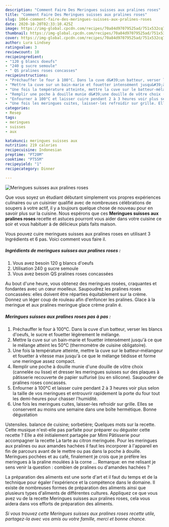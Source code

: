 ```yaml
---
description: "Comment Faire Des Meringues suisses aux pralines roses"
title: "Comment Faire Des Meringues suisses aux pralines roses"
slug: 1064-comment-faire-des-meringues-suisses-aux-pralines-roses
date: 2020-10-20T02:33:10.425Z
image: https://img-global.cpcdn.com/recipes/70a84d97079525ad/751x532cq70/meringues-suisses-aux-pralines-roses-photo-principale-de-la-recette.jpg
thumbnail: https://img-global.cpcdn.com/recipes/70a84d97079525ad/751x532cq70/meringues-suisses-aux-pralines-roses-photo-principale-de-la-recette.jpg
cover: https://img-global.cpcdn.com/recipes/70a84d97079525ad/751x532cq70/meringues-suisses-aux-pralines-roses-photo-principale-de-la-recette.jpg
author: Lura Lindsey
ratingvalue: 3
reviewcount: 10
recipeingredient:
- "120 g blancs doeufs"
- "240 g sucre semoule"
- " QS pralines roses concasses"
recipeinstructions:
- "Préchauffer le four à 100°C. Dans la cuve d&#39;un batteur, verser les blancs d&#39;oeufs, le sucre et fouetter légèrement le mélange."
- "Mettre la cuve sur un bain-marie et fouetter intensément jusqu&#39;à ce que le mélange atteint les 50°C (thermomètre de cuisine obligatoire)."
- "Une fois la température atteinte, mettre la cuve sur le batteur-mélangeur et fouetter à vitesse max jusqu&#39;à ce que le mélange tiédisse et forme une meringue assez compact."
- "Remplir une poche à douille munie d&#39;une douille de vôtre choix (cannelée ou lisse) et dresser les meringues suisses sur des plaques à pâtisserie recouverte de papier sulfurisé (ou en silicone). Saupoudrer de pralines roses concassés."
- "Enfourner à 100°C et laisser cuire pendant 2 à 3 heures voir plus selon la taille de vos meringues et entrouvrir rapidement la porte du four tout les demi-heures pour chasser l&#39;humidité."
- "Une fois les meringues cuites, laisser-les refroidir sur grille. Elles se conservent au moins une semaine dans une boîte hermétique. Bonne dégustation"
categories:
- Resep
tags:
- meringues
- suisses
- aux

katakunci: meringues suisses aux 
nutrition: 219 calories
recipecuisine: Indonesian
preptime: "PT20M"
cooktime: "PT55M"
recipeyield: "1"
recipecategory: Dinner

---
```



![Meringues suisses aux pralines roses](https://img-global.cpcdn.com/recipes/70a84d97079525ad/751x532cq70/meringues-suisses-aux-pralines-roses-photo-principale-de-la-recette.jpg)

Que vous soyez un étudiant débutant simplement vos propres expériences culinaires ou un cuisinier qualifié avec de nombreuses célébrations de soupers à votre actif, il y a toujours quelque chose de nouveau pour en savoir plus sur la cuisine. Nous espérons que ces <strong> Meringues suisses aux pralines roses </strong> recette et astuces pourront vous aider dans votre cuisine ce soir et vous habituer à de délicieux plats faits maison.

<!--inarticleads1-->

Vous pouvez cuire meringues suisses aux pralines roses en utilisant 3 Ingrédients et 6 pas. Voici comment vous faire il.

##### Ingrédients de meringues suisses aux pralines roses :

1. Vous avez besoin 120 g blancs d&#39;oeufs
1. Utilisation 240 g sucre semoule
1. Vous avez besoin  QS pralines roses concassées


Au bout d&#39;une heure, vous obtenez des meringues rosées, craquantes et fondantes avec un cœur moelleux. Saupoudrez les pralines roses concassées: elles doivent être réparties équitablement sur la crème. Donnez un léger coup de rouleau afin d&#39;enfoncer les pralines. Glace à la meringue et aux pralines meringue glace crème pralin é. 

<!--inarticleads2-->

##### Meringues suisses aux pralines roses pas à pas :

1. Préchauffer le four à 100°C. Dans la cuve d&#39;un batteur, verser les blancs d&#39;oeufs, le sucre et fouetter légèrement le mélange.
1. Mettre la cuve sur un bain-marie et fouetter intensément jusqu&#39;à ce que le mélange atteint les 50°C (thermomètre de cuisine obligatoire).
1. Une fois la température atteinte, mettre la cuve sur le batteur-mélangeur et fouetter à vitesse max jusqu&#39;à ce que le mélange tiédisse et forme une meringue assez compact.
1. Remplir une poche à douille munie d&#39;une douille de vôtre choix (cannelée ou lisse) et dresser les meringues suisses sur des plaques à pâtisserie recouverte de papier sulfurisé (ou en silicone). Saupoudrer de pralines roses concassés.
1. Enfourner à 100°C et laisser cuire pendant 2 à 3 heures voir plus selon la taille de vos meringues et entrouvrir rapidement la porte du four tout les demi-heures pour chasser l&#39;humidité.
1. Une fois les meringues cuites, laisser-les refroidir sur grille. Elles se conservent au moins une semaine dans une boîte hermétique. Bonne dégustation


Ustensiles. balance de cuisine; sorbetière; Quelques mots sur la recette. Cette musique n&#39;est-elle pas parfaite pour préparer ou déguster cette recette ? Elle a été initialement partagée par Mimi Pâtisserie pour accompagner la recette La tarte au citron meringuée. Pour les meringues aux pralines ou aux amandes hachées il faut les incorporer à l&#39;appareil en fin de parcours avant de le mettre ou pas dans la poche à douille. Meringues pochées et au café, finalement je crois que je préfère les meringues à la praline moulées à la corne … Remarque: en me relisant je sens venir la question : combien de pralines ou d&#39;amandes hachées ? 

<!--inarticleads1-->

<p>
La préparation des aliments est une sorte d'art et il faut du temps et de la technique pour égaler l'expérience et la compétence dans le domaine. Il existe de nombreuses formes de préparation des aliments ainsi que plusieurs types d'aliments de différentes cultures. Appliquez ce que vous avez vu de la recette Meringues suisses aux pralines roses, cela vous aidera dans vos efforts de préparation des aliments.
</p>

<p>
<i>Si vous trouvez cette Meringues suisses aux pralines roses recette utile, partagez-la avec vos amis ou votre famille, merci et bonne chance.</i>
</p>
